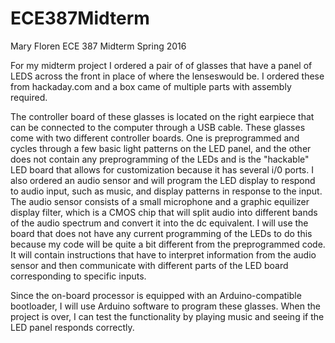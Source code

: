 # ECE387Midterm

Mary Floren
ECE 387 Midterm
Spring 2016

For my midterm project I ordered a pair of of glasses that have a panel of LEDS across the front in place of where the lenseswould be. I ordered these from hackaday.com and a box came of multiple parts with assembly required. 


The controller board of these glasses is located on the right earpiece that can be connected to the computer through a USB cable. These glasses come with two different controller boards. One is preprogrammed and cycles through a few basic light patterns on the LED panel, and the other does not contain any preprogramming of the LEDs and is the "hackable" LED board that allows for customization because it has several i/0 ports. I also ordered an audio sensor and  will program the LED display to respond to audio input, such as music, and display patterns in response to the input. The audio sensor consists of a small microphone and a graphic equilizer display filter, which is a CMOS chip that will split audio into different bands of the audio spectrum and convert it into the dc equivalent. I will use the board that does not have any current programming of the LEDs to do this because my code will be quite a bit different from the preprogrammed code. It will contain instructions that have to interpret information from the audio sensor and then communicate with different parts of the LED board corresponding to specific inputs. 


Since the on-board processor is equipped with an Arduino-compatible bootloader, I will use Arduino software to program these glasses. When the project is over, I can test the functionality by playing music and seeing if the LED panel responds correctly.  
